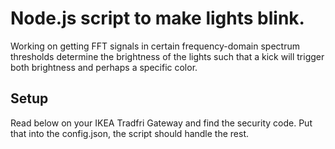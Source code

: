 # Node.js script to make lights blink.
Working on getting FFT signals in certain frequency-domain spectrum thresholds determine the brightness of the lights
such that a kick will trigger both brightness and perhaps a specific color.

## Setup
Read below on your IKEA Tradfri Gateway and find the security code. Put that into the config.json, the script should handle the rest.